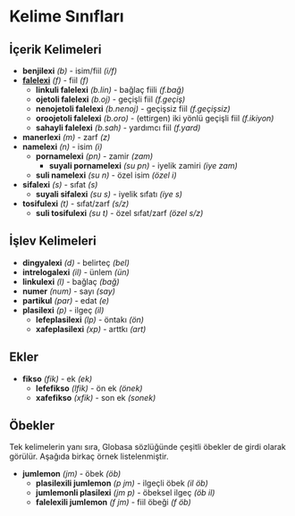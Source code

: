<h1>Kelime Sınıfları</h1>
<p>
</p>
<h2>İçerik Kelimeleri</h2>
<ul>
	<li><strong>benjilexi</strong> <em>(b)</em> - isim/fiil <em>(i/f)</em></li>
	<li><strong><a href="./inharelexi.html#falelexili_klase">falelexi</a></strong> <em>(f)</em> - fiil <em>(f)</em>
		<ul>
			<li><strong>linkuli falelexi</strong> <em>(b.lin)</em> - bağlaç fiili <em>(f.bağ)</em></li>
			<li><strong>ojetoli falelexi</strong> <em>(b.oj)</em> - geçişli fiil <em>(f.geçiş)</em></li>
			<li><strong>nenojetoli falelexi</strong> <em>(b.nenoj)</em> - geçişsiz fiil <em>(f.geçişsiz)</em></li>
			<li><strong>oroojetoli falelexi</strong> <em>(b.oro)</em> - (ettirgen) iki yönlü geçişli fiil
				<em>(f.ikiyon)</em>
			</li>
			<li><strong>sahayli falelexi</strong> <em>(b.sah)</em> - yardımcı fiil <em>(f.yard)</em></li>
		</ul>
	</li>
	<li><strong>manerlexi</strong> <em>(m)</em> - zarf <em>(z)</em></li>
	<li><strong>namelexi</strong> <em>(n)</em> - isim <em>(i)</em>
		<ul>
			<li><strong>pornamelexi</strong> <em>(pn)</em> - zamir <em>(zam)</em>
				<ul>
					<li><strong>suyali pornamelexi</strong> <em>(su pn)</em> - iyelik zamiri <em>(iye zam)</em></li>
				</ul>
			</li>
			<li><strong>suli namelexi</strong> <em>(su n)</em> - özel isim <em>(özel i)</em></li>
		</ul>
	</li>
	<li><strong>sifalexi</strong> <em>(s)</em> - sıfat <em>(s)</em>
		<ul>
			<li><strong>suyali sifalexi</strong> <em>(su s)</em> - iyelik sıfatı <em>(iye s)</em></li>
		</ul>
	</li>
	<li><strong>tosifulexi</strong> <em>(t)</em> - sıfat/zarf <em>(s/z)</em>
		<ul>
			<li><strong>suli tosifulexi</strong> <em>(su t)</em> - özel sıfat/zarf <em>(özel s/z)</em></li>
		</ul>
	</li>
</ul>
<h2>İşlev Kelimeleri</h2>
<ul>
	<li><strong>dingyalexi</strong> <em>(d)</em> - belirteç <em>(bel)</em></li>
	<li><strong>intrelogalexi</strong> <em>(il)</em> - ünlem <em>(ün)</em></li>
	<li><strong>linkulexi</strong> <em>(l)</em> - bağlaç <em>(bağ)</em></li>
	<li><strong>numer</strong> <em>(num)</em> - sayı <em>(say)</em></li>
	<li><strong>partikul</strong> <em>(par)</em> - edat <em>(e)</em></li>
	<li><strong>plasilexi</strong> <em>(p)</em> - ilgeç <em>(il)</em>
		<ul>
			<li><strong>lefeplasilexi</strong> <em>(lp)</em> - öntakı <em>(ön)</em></li>
			<li><strong>xafeplasilexi</strong> <em>(xp)</em> - arttkı <em>(art)</em></li>
		</ul>
	</li>
</ul>
<h2>Ekler</h2>
<ul>
	<li><strong>fikso</strong> <em>(fik)</em> - ek <em>(ek)</em>
		<ul>
			<li><strong>lefefikso</strong> <em>(lfik)</em> - ön ek <em>(önek)</em></li>
			<li><strong>xafefikso</strong> <em>(xfik)</em> - son ek <em>(sonek)</em></li>
		</ul>
	</li>
</ul>
<h2>Öbekler</h2>
<p>Tek kelimelerin yanı sıra, Globasa sözlüğünde çeşitli öbekler de girdi olarak görülür. Aşağıda birkaç örnek
	listelenmiştir.</p>
<ul>
	<li><strong>jumlemon</strong> <em>(jm)</em> - öbek <em>(öb)</em>
		<ul>
			<li><strong>plasilexili jumlemon</strong> <em>(p jm)</em> - ilgeçli öbek <em>(il öb)</em></li>
			<li><strong>jumlemonli plasilexi</strong> <em>(jm p)</em> - öbeksel ilgeç <em>(öb il)</em></li>
			<li><strong>falelexili jumlemon</strong> <em>(f jm)</em> - fiil öbeği <em>(f öb)</em></li>
		</ul>
	</li>
</ul>
<p></p>
